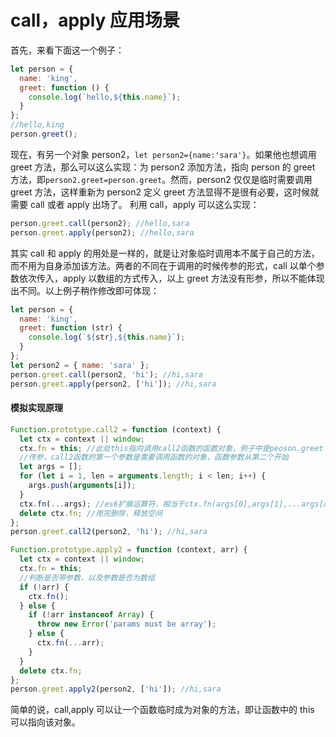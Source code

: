 # call，apply 应用场景

首先，来看下面这一个例子：

```js
let person = {
  name: 'king',
  greet: function () {
    console.log(`hello,${this.name}`);
  }
};
//hello,king
person.greet();
```

现在，有另一个对象 person2，`let person2={name:'sara'}`。如果他也想调用 greet 方法，那么可以这么实现：为 person2 添加方法，指向 person 的 greet 方法，即`person2.greet=person.greet`。然而，person2 仅仅是临时需要调用 greet 方法，这样重新为 person2 定义 greet 方法显得不是很有必要，这时候就需要 call 或者 apply 出场了。
利用 call，apply 可以这么实现：

```js
person.greet.call(person2); //hello,sara
person.greet.apply(person2); //hello,sara
```

其实 call 和 apply 的用处是一样的，就是让对象临时调用本不属于自己的方法，而不用为自身添加该方法。两者的不同在于调用的时候传参的形式，call 以单个参数依次传入，apply 以数组的方式传入，以上 greet 方法没有形参，所以不能体现出不同。以上例子稍作修改即可体现：

```js
let person = {
  name: 'king',
  greet: function (str) {
    console.log(`${str},${this.name}`);
  }
};
let person2 = { name: 'sara' };
person.greet.call(person2, 'hi'); //hi,sara
person.greet.apply(person2, ['hi']); //hi,sara
```

#### 模拟实现原理

```js
Function.prototype.call2 = function (context) {
  let ctx = context || window;
  ctx.fn = this; //此处this指向调用call2函数的函数对象，例子中是peoson.greet
  //传参，call2函数的第一个参数是需要调用函数的对象，函数参数从第二个开始
  let args = [];
  for (let i = 1, len = arguments.length; i < len; i++) {
    args.push(arguments[i]);
  }
  ctx.fn(...args); //es6扩展运算符，相当于ctx.fn(args[0],args[1],...args[args.length-1])
  delete ctx.fn; //用完删除，释放空间
};
person.greet.call2(person2, 'hi'); //hi,sara
```

```js
Function.prototype.apply2 = function (context, arr) {
  let ctx = context || window;
  ctx.fn = this;
  //判断是否带参数，以及参数是否为数组
  if (!arr) {
    ctx.fn();
  } else {
    if (!arr instanceof Array) {
      throw new Error('params must be array');
    } else {
      ctx.fn(...arr);
    }
  }
  delete ctx.fn;
};
person.greet.apply2(person2, ['hi']); //hi,sara
```

简单的说，call,apply 可以让一个函数临时成为对象的方法，即让函数中的 this 可以指向该对象。
